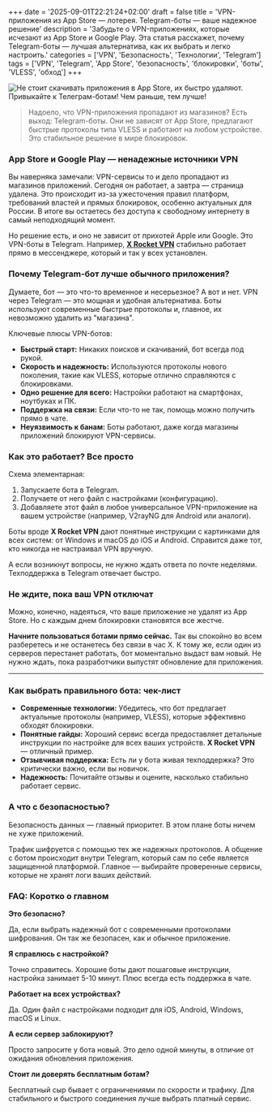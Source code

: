 +++
date = '2025-09-01T22:21:24+02:00'
draft = false
title = 'VPN-приложения из App Store — лотерея. Telegram-боты — ваше надежное решение'
description = 'Забудьте о VPN-приложениях, которые исчезают из App Store и Google Play. Эта статья расскажет, почему Telegram-боты — лучшая альтернатива, как их выбрать и легко настроить.'
categories = ['VPN', 'Безопасность', 'Технологии', 'Telegram']
tags = ['VPN', 'Telegram', 'App Store', 'безопасность', 'блокировки', 'боты', 'VLESS', 'обход']
+++

![Не стоит скачивать приложения в App Store, их быстро удаляют. Привыкайте к Телеграм-ботам! Чем раньше, тем лучше!](https://imagestoring.fra1.cdn.digitaloceanspaces.com/9A836494-4C8E-4943-8547-2B9319C01893.png)

> Надоело, что VPN-приложения пропадают из магазинов? Есть выход: Telegram-боты. Они не зависят от App Store, предлагают быстрые протоколы типа VLESS и работают на любом устройстве. Это стабильное решение в мире блокировок.

### App Store и Google Play — ненадежные источники VPN

Вы наверняка замечали: VPN-сервисы то и дело пропадают из магазинов приложений. Сегодня он работает, а завтра — страница удалена. Это происходит из-за ужесточения правил платформ, требований властей и прямых блокировок, особенно актуальных для России. В итоге вы остаетесь без доступа к свободному интернету в самый неподходящий момент.

Но решение есть, и оно не зависит от прихотей Apple или Google. Это VPN-боты в Telegram. Например, **[X Rocket VPN](https://t.me/X_Rocket_VPN_bot?start=ref-b-9)** стабильно работает прямо в мессенджере, который и так у всех установлен.

### Почему Telegram-бот лучше обычного приложения?

Думаете, бот — это что-то временное и несерьезное? А вот и нет. VPN через Telegram — это мощная и удобная альтернатива. Боты используют современные быстрые протоколы и, главное, их невозможно удалить из "магазина".

Ключевые плюсы VPN-ботов:

- **Быстрый старт:** Никаких поисков и скачиваний, бот всегда под рукой.
- **Скорость и надежность:** Используются протоколы нового поколения, такие как VLESS, которые отлично справляются с блокировками.
- **Одно решение для всего:** Настройки работают на смартфонах, ноутбуках и ПК.
- **Поддержка на связи:** Если что-то не так, помощь можно получить прямо в чате.
- **Неуязвимость к банам:** Боты работают, даже когда магазины приложений блокируют VPN-сервисы.

### Как это работает? Все просто

Схема элементарная:

1.  Запускаете бота в Telegram.
2.  Получаете от него файл с настройками (конфигурацию).
3.  Добавляете этот файл в любое универсальное VPN-приложение на вашем устройстве (например, V2rayNG для Android или аналоги).

Боты вроде **X Rocket VPN** дают понятные инструкции с картинками для всех систем: от Windows и macOS до iOS и Android. Справится даже тот, кто никогда не настраивал VPN вручную.

А если возникнут вопросы, не нужно ждать ответа по почте неделями. Техподдержка в Telegram отвечает быстро.

### Не ждите, пока ваш VPN отключат

Можно, конечно, надеяться, что ваше приложение не удалят из App Store. Но с каждым днем блокировки становятся все жестче.

**Начните пользоваться ботами прямо сейчас.** Так вы спокойно во всем разберетесь и не останетесь без связи в час X. К тому же, если один из серверов перестанет работать, бот моментально выдаст вам новый. Не нужно ждать, пока разработчики выпустят обновление для приложения.

---

### Как выбрать правильного бота: чек-лист

- **Современные технологии:** Убедитесь, что бот предлагает актуальные протоколы (например, VLESS), которые эффективно обходят блокировки.
- **Понятные гайды:** Хороший сервис всегда предоставляет детальные инструкции по настройке для всех ваших устройств. **X Rocket VPN** — отличный пример.
- **Отзывчивая поддержка:** Есть ли у бота живая техподдержка? Это критически важно, если вы новичок.
- **Надежность:** Почитайте отзывы и оцените, насколько стабильно работает сервис.

### А что с безопасностью?

Безопасность данных — главный приоритет. В этом плане боты ничем не хуже приложений.

Трафик шифруется с помощью тех же надежных протоколов. А общение с ботом происходит внутри Telegram, который сам по себе является защищенной платформой. Главное — выбирайте проверенные сервисы, которые не хранят логи ваших действий.

### FAQ: Коротко о главном

**Это безопасно?**

Да, если выбрать надежный бот с современными протоколами шифрования. Он так же безопасен, как и обычное приложение.

**Я справлюсь с настройкой?**

Точно справитесь. Хорошие боты дают пошаговые инструкции, настройка занимает 5-10 минут. Плюс всегда есть поддержка в чате.

**Работает на всех устройствах?**

Да. Один файл с настройками подходит для iOS, Android, Windows, macOS и Linux.

**А если сервер заблокируют?**

Просто запросите у бота новый. Это дело одной минуты, в отличие от ожидания обновления приложения.

**Стоит ли доверять бесплатным ботам?**

Бесплатный сыр бывает с ограничениями по скорости и трафику. Для стабильного и быстрого соединения лучше выбрать платный сервис.
